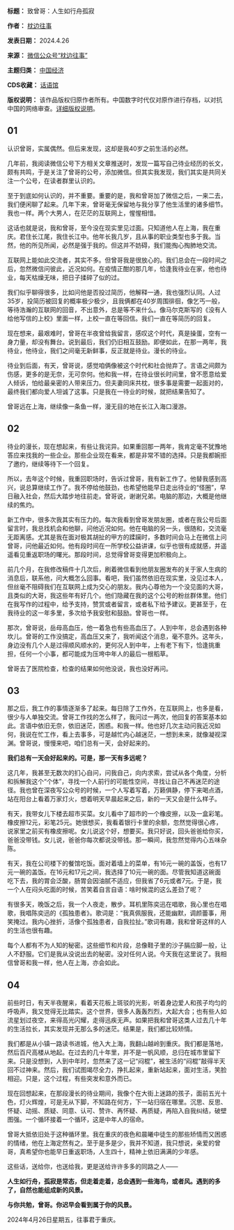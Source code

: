

**标题：** 致曾哥：人生如行舟孤寂  

**作者：** [枕边往事](https://chinadigitaltimes.net/space/枕边往事)  

**发表日期：** 2024.4.26  

**来源：** [微信公众号“枕边往事”](https://web.archive.org/web/20240428041404/https://mp.weixin.qq.com/s/xjV23MBAxY7bS8GYcvVeQQ)  

**主题归类：** [中国经济](https://chinadigitaltimes.net/space/中国经济)  

**CDS收藏：** [话语馆](https://chinadigitaltimes.net/space/%E8%AF%9D%E8%AF%AD%E9%A6%86)  

**版权说明：** 该作品版权归原作者所有。中国数字时代仅对原作进行存档，以对抗中国的网络审查。[详细版权说明](https://chinadigitaltimes.net/chinese/copyright)。


01
--


认识曾哥，实属偶然。但后来发现，这却是我40岁之前生活的必然。


几年前，我阅读微信公号下方相关文章推送时，发现一篇写自己待业经历的长文，颇有共鸣，于是关注了曾哥的公号，添加微信。但其实我发现，我们其实是共同关注一个公号，在读者群里认识的。


至于到底如何认识的，并不重要。重要的是，我和曾哥加了微信之后，一来二去，我们便闲聊了起来。几年下来，曾哥毫无保留地与我分享了他生活里的诸多细节。我也一样。两个大男人，在茫茫的互联网上，惺惺相惜。


这话也就是说，我和曾哥，至今没在现实里见过面。只知道他人在上海，我在重庆。君住长江尾，我住长江中。他年长我几岁，且从事的职业类型也多于我。当然，他的所见所闻，必然是强于我的。但这并不妨碍，我们能掏心掏肺地交流。


互联网上能如此交流者，其实不多。但曾哥我是很放心的。我们总会在一段时间之后，忽然微信问彼此，近况如何。在疫情正酣的那几年，恰逢我待业在家，他也待业，每天枯燥无味，把日子揉碎了似的过。


我们似乎聊得很多，比如问他是否投过简历，他解释一通，我也强烈认同。人过35岁，投简历被回复的概率极少极少，且我俩都在40岁周围徘徊，像乞丐一般，等待浩瀚的互联网的回音，不出意外，总是等不来什么。像马尔克斯写的《没有人给他写信的上校》里面一样，上校一直在等回信。我们一直在等简历的回复。


现在想来，最艰难时，曾哥在半夜曾给我留言，感叹这个时代，真是操蛋，空有一身力量，却没有舞台。说到最后，我们仍旧相互鼓励。即便如此，在那一两年，我待业，他待业，我们之间毫无新鲜事，反正就是待业。漫长的待业。


待业到后面，有天，曾哥说，感觉咱俩像被这个时代和社会抛弃了。言语之间颇为伤感，更多的是无奈，无可奈何。他和我一样，在待业很长时间里，曾不愿意给爱人倾诉，怕给最亲密的人带来压力。但夫妻同床共枕，很多事是需要一起面对的，最终我们都向爱人坦诚了这事。只是我在一待业的时候，就把结果告知了。


曾哥远在上海，继续像一条鱼一样，漫无目的地在长江入海口漫游。


02
--


待业的漫长，现在想起来，有些让我诧异。如果重回那一两年，我肯定毫不犹豫地答应来找我的一些企业。那些企业现在看来，都是非常不错的选择。只是我都婉拒了邀约，继续等待下一个回复。


所以，去年这个时候，我重回职场时，告诉过曾哥，我有新工作了。他替我感到高兴，说总算继续工作了。我不停给他鼓劲，也希望他能早日走出待业的“怪圈”，早日融入社会，然后大踏步地往前走。曾哥说，谢谢兄弟。电脑的那边，大概是他继续的焦灼。


新工作中，很多次我其实有压力的。每次我看到曾哥发朋友圈，或者在我公号后面留言时，我总找机会和他聊，问他近况如何。他在电脑的另一头，很随和，交流毫无距离感。尤其是我在面对极其胡扯的甲方的蹂躏时，多数时间会马上在微信上问曾哥，问他最近如何。他有段时间在一所学校公益讲课，似乎也很有成就感，并遥遥看见重返职场的曙光。那段时间，总觉得曾哥变得更加积极向上。


前几个月，在我修改稿件十几次后，刷着微信看到他朋友圈发布的关于家人生病的消息后，联系他，问大概怎么回事。看吧，我们虽然依旧在现实里，没见过本人，但丝毫不阻碍我们在互联网上成为交心的朋友。我内心尊他为一个没见面的大哥，且类似的大哥，我这些年有好几个。他们隐藏在我的这个公号的粉丝群体里。他们在我写作的过程中，给予支持，赞赏或者留言，或者私下给予建议。更甚至于，在我待业的这一年多里，多次给予我安慰和鼓励。曾哥也一样。


那次，曾哥说，岳母高血压，他一着急也有些高血压了。人到中年，总会遇到各种坎儿。曾哥的工作没搞定，高血压又来了，我听闻这个消息，毫不意外。这年头，身边没有几个人是过得顺风顺水的，更何况人到中年，上有老下有下，恰逢挑重担，任何一个小事，都可能成为压垮中年人的最后一根稻草。


曾哥去了医院检查，检查的结果如何他没说，我也没好再问。


03
--


那之后，我工作的事情逐渐多了起来。每日除了工作外，在互联网上，也多是看，很少与人单独交流。曾哥工作找的怎么样了，我问过一两次，他回复的答案基本如此。言语中依旧无奈，依旧迷茫，困惑。和我一样。他也好几次主动问我近况如何，我说在忙工作，看上去事多，可是越忙内心越迷茫，一想到未来，就像凝视深渊。曾哥说，慢慢来吧，咱们总有一天，会好起来的。


**我们总有一天会好起来的。可是，那一天有多远呢？** 


这几年，我甚至无数次的扪心自问，问我自己，向内求索，尝试从各个角度，分析和拆解我这个“个体”，寻找一个人前行的可能性空间，寻找让自己不再迷茫的途径。我也曾在深夜写公众号的时候，一个人写着写着，万籁俱静，停下来喝点酒，站在阳台上看着万家灯火，想着明天早晨起来之后，新的一天又会是什么样子。


有天，我带女儿下楼去超市买菜。女儿看中了超市的一个橡皮擦，以及一盒彩笔。橡皮擦12元，彩笔25元。她很想买，我看着银行卡里的余额，忽然觉得很心疼，说家里之前买有橡皮擦呢。女儿说这个好，想要买。我只好说，回头爸爸给你买，爸爸没带钱。女儿说，爸爸你每次都说没带钱。那一瞬间，我忽然觉得内心五味杂陈。


有天，我在公司楼下的餐馆吃饭。面对着墙上的菜单，有16元一碗的盖饭，也有17元一碗的盖饭。在16元和17元之间，我选择了10元一碗的面。尽管我知道这碗面吃下去，我的胃会泛酸，肠胃会因油腻不适应，但我省了6元或者7元。于是，我一个人在闷头吃面的时候，苦笑着自言自语：啥时候混的这么差劲了呢？


有很多天，晚饭之后，我一个人夜走，散步。耳机里陈奕迅在唱歌，我心里也在唱歌，我唱陈奕迅的《孤独患者》。歌词是：“我真佩服我，还能幽默，调颜蕾事，用笑掩过。我内心挫折，活像个孤独患者，自我拉扯。”歌词有趣，我和曾哥这样的人的生活也很有趣。


每个人都有不为人知的秘密。这些细节和片段，总像鞋子里的沙子膈应脚一般，让人不舒服。它们是我从没说出去的秘密。没对任何人说。今天我在这里说了。我相信曾哥和我一样，他人在上海，亦会如此。


04
--


前些时日，有天半夜醒来，看着天花板上斑驳的光影，听着身边爱人和孩子均匀的呼吸声，我又觉得无比踏实。这个世界，很多人轰轰烈烈，大起大合；也有些人如流星划过夜空，来得高光闪耀，走得迅疾无声。如果把我和曾哥这类人过去几十年的生活拉长，其实发现并无那么多的迷茫。结果是，我们都比较矫情。


我们都是从小镇一路读书进城，他入大上海，我翻山越岭到重庆。我们都是落地，然后百尺高楼从地起。在过去的几十年里，并不是一帆风顺，总归在城市里留下来。只是没想到，人到中年时，忽然来了这一记“闷棍”，被生活的“闷棍”敲得半天回不过神来。然后，我们试图竭尽全力，挣扎起来，重新站起来，面对生活，笑脸相迎。只是，这个过程，有些突发和意外而已。


现在回想起来，在那段漫长的待业期间，我像个在大街上迷路的孩子，面前五光十色，灯火辉煌，可是无从下脚，不知路在何方，下一站归宿在哪里。沉思、反思、怀疑、动摇、质疑、同意、认可、赞许、再怀疑、再质疑，再陷入自我纠结，破壁图强。一个循环接着一个循环，这是中年人的宿命。


曾哥大抵依旧处于这种循环里。我在重庆的夜色和晨曦中徒生的那些矫情而又困惑的情绪，他在上海定然有之。至于是多是少，我并不知道，我只想说，亲爱的曾哥，真希望你也能早日重返职场，人生四十，精神上依旧满满的少年感。


这些话，送给你，也送给我，更是送给许许多多的同路之人——


**人生如行舟，孤寂是常态，但走着走着，总会遇到一些海鸟，或者风。遇到的多了，自然也能组成新的风景。** 


**与你共勉，曾哥。你迟早会看到属于你的风景。** 


2024年4月26日星期五，往事君于重庆。

